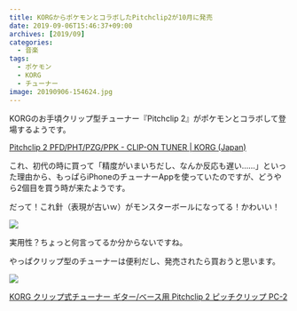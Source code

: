 ```yaml
---
title: KORGからポケモンとコラボしたPitchclip2が10月に発売
date: 2019-09-06T15:46:37+09:00
archives: [2019/09]
categories:
  - 音楽
tags:
  - ポケモン
  - KORG
  - チューナー
image: 20190906-154624.jpg
---
```

KORGのお手頃クリップ型チューナー『Pitchclip 2』がポケモンとコラボして登場するようです。

[Pitchclip 2 PFD/PHT/PZG/PPK - CLIP-ON TUNER | KORG (Japan)](https://www.korg.com/jp/products/tuners/pc_2_pokemon/)

<!--more-->

これ、初代の時に買って「精度がいまいちだし、なんか反応も遅い……」といった理由から、もっぱらiPhoneのチューナーAppを使っていたのですが、どうやら2個目を買う時が来たようです。

だって！これ針（表現が古いｗ）がモンスターボールになってる！かわいい！

![](https://cdn.korg.com/jp/products/upload/4e1353ddeaa3175a1887e578b6462e25.jpg)

実用性？ちょっと何言ってるか分からないですね。

やっぱクリップ型のチューナーは便利だし、発売されたら買おうと思います。

<div class="amazfy">
<a href="https://www.amazon.co.jp/dp/B07DZRSV54?tag=t4traw-22">
<img src="https://ws-fe.amazon-adsystem.com/widgets/q?_encoding=UTF8&ASIN=B07DZRSV54&Format=_SL250_&ID=AsinImage&MarketPlace=JP&ServiceVersion=20070822&WS=1&tag=t4traw-22&language=ja_JP">
<p>KORG クリップ式チューナー ギター/ベース用 Pitchclip 2 ピッチクリップ PC-2</p>
</a>
</div>